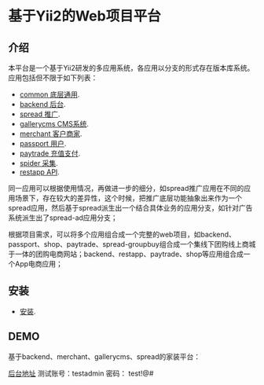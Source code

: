 基于Yii2的Web项目平台
======================

介绍
-----
本平台是一个基于Yii2研发的多应用系统，各应用以分支的形式存在版本库系统。应用包括但不限于如下列表：

- [common 底层通用](docs/guide/common.md).
- [backend 后台](docs/guide/backend.md).
- [spread 推广](docs/guide/spread.md).
- [gallerycms CMS系统](docs/guide/gallerycms.md).
- [merchant 客户商家](docs/guide/merchant.md).
- [passport 用户](docs/guide/passport.md).
- [paytrade 充值支付](docs/guide/paytrade.md).
- [spider 采集](docs/guide/spider.md).
- [restapp API](docs/guide/restapp.md).

同一应用可以根据使用情况，再做进一步的细分，如spread推广应用在不同的应用场景下，存在较大的差异性，这个时候，把推广底层功能抽象出来作为一个spread应用，然后基于spread派生出一个结合具体业务的应用分支，如针对广告系统派生出了spread-ad应用分支；

根据项目需求，可以将多个应用组合成一个完整的web项目，如backend、passport、shop、paytrade、spread-groupbuy组合成一个集线下团购线上商城于一体的团购电商网站；backend、restapp、paytrade、shop等应用组合成一个App电商应用；

安装
------

- [安装](docs/guide/install.md).

DEMO
------

基于backend、merchant、gallerycms、spread的家装平台：

[后台地址](https://hadmin.91zuiai.com)
测试账号：testadmin
密码： test!@#

